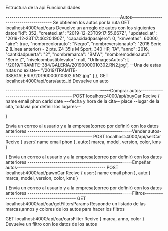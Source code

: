 Estructura de la api
Funcionalidades

---------------------------------------------------------Autos--------------------------------------
Se obtienen los autos por la ruta 
GET localhost:4000/api/cars
Devuelve un arreglo de autos con los siguientes datos
"id": 352,
        "created_at": "2019-12-23T09:17:55.667Z",
        "updated_at": "2019-12-23T17:46:20.190Z",
        "capacidadpasajero": 0,
        "kmventas": 60000,
        "aire": true,
        "nombrecolorauto": "Negro",
        "nombreversionauto": "2016 Serie Z (Linea anterior) - 2 pts. Z4 35is M Sport, 340 HP, TA",
        "anno": 2016,
        "cantidadpuerta": "2",
        "nombremarca": "BMW",
        "nombremodeloauto": "Serie Z",
        "nivelcombustiblevalor": null,
        "UrlImagesAutos": [
            "/2019/TRAMITE-384/GALERIA/20190000010302.RN2.jpg",  --Una de estas rutas no existe--
            "/2019/TRAMITE-388/GALERIA/20190000010302.RN2.jpg"
        ]
    },
GET localhost:4000/api/cars/auto_id
Devuelve un auto

----------------------------------------------------Comprar autos--------------------------------------------
POST localhost:4000/api/buyCar
Recive 
{
    name
    email
    phon
    carId
    date ---fecha y hora de la cita--
    place  --lugar de la cita, todavia por definir los lugares--
    
}

Envia un correo al usuario y a la empresa(correo por definir) con los datos anteriores
----------------------------------------------------Vender autos--------------------------------------------
POST localhost:4000/api/sellCar
Recive 
{
   user:{
    name
    email
    phon
   },
   auto:{
       marca,
       model,
       version,
       color,
       kms
   }
        
    
}
Envia un correo al usuario y a la empresa(correo por definir) con los datos anteriores
----------------------------------------------------Empeñar autos--------------------------------------------
POST localhost:4000/api/pawnCar
Recive 
{
   user:{
    name
    email
    phon
   },
   auto:{
       marca,
       model,
       version,
       color,
       kms
   }
        
    
}
Envia un correo al usuario y a la empresa(correo por definir) con los datos anteriores
----------------------------------------------------Filtros--------------------------------------------
GET localhost:4000/api/car/getFiltersParams
Responde un listado de las marcas,annos y colores de los autos para hacer los filtros

GET localhost:4000/api/car/carsFilter
Recive 
{
    marca,
    anno,
    color
}
Devuelve un filtro con los datos de los autos

